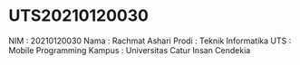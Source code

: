 # UTS20210120030
NIM : 20210120030
Nama : Rachmat Ashari
Prodi : Teknik Informatika
UTS : Mobile Programming
Kampus : Universitas Catur Insan Cendekia
